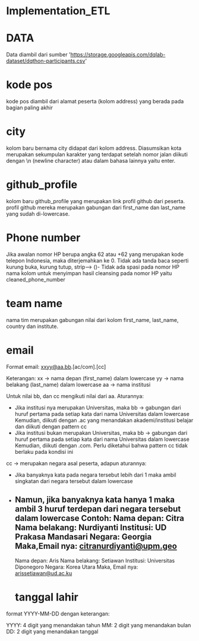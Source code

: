 # Implementation_ETL

# DATA
Data diambil dari sumber 'https://storage.googleapis.com/dqlab-dataset/dqthon-participants.csv'

# kode pos
kode pos diambil dari alamat peserta (kolom address) yang berada pada bagian paling akhir

# city
kolom baru bernama city didapat dari kolom address. Diasumsikan kota merupakan sekumpulan karakter yang terdapat setelah nomor jalan diikuti dengan \n (newline character) atau dalam bahasa lainnya yaitu enter.

# github_profile 
kolom baru github_profile yang merupakan link profil github dari peserta.
profil github mereka merupakan gabungan dari first_name dan last_name yang sudah di-lowercase. 

# Phone number
Jika awalan nomor HP berupa angka 62 atau +62 yang merupakan kode telepon Indonesia, maka diterjemahkan ke 0.
Tidak ada tanda baca seperti kurung buka, kurung tutup, strip⟶ ()-
Tidak ada spasi pada nomor HP nama kolom untuk menyimpan hasil cleansing pada nomor HP yaitu cleaned_phone_number

# team name
nama tim merupakan gabungan nilai dari kolom first_name, last_name, country dan institute.

# email
Format email:
xxyy@aa.bb.[ac/com].[cc]

Keterangan:
xx -> nama depan (first_name) dalam lowercase
yy -> nama belakang (last_name) dalam lowercase
aa -> nama institusi

Untuk nilai bb, dan cc mengikuti nilai dari aa. Aturannya:
- Jika institusi nya merupakan Universitas, maka
  bb -> gabungan dari huruf pertama pada setiap kata dari nama Universitas dalam lowercase
  Kemudian, diikuti dengan .ac yang menandakan akademi/institusi belajar dan diikuti dengan pattern cc
- Jika institusi bukan merupakan Universitas, maka
  bb -> gabungan dari huruf pertama pada setiap kata dari nama Universitas dalam lowercase
  Kemudian, diikuti dengan .com. Perlu diketahui bahwa pattern cc tidak berlaku pada kondisi ini

cc -> merupakan negara asal peserta, adapun aturannya:
- Jika banyaknya kata pada negara tersebut lebih dari 1 maka ambil singkatan dari negara tersebut dalam lowercase
- Namun, jika banyaknya kata hanya 1 maka ambil 3 huruf terdepan dari negara tersebut dalam lowercase
Contoh:
  Nama depan: Citra
  Nama belakang: Nurdiyanti
  Institusi: UD Prakasa Mandasari
  Negara: Georgia
  Maka,Email nya: citranurdiyanti@upm.geo
  -----------------------------------
  Nama depan: Aris
  Nama belakang: Setiawan
  Institusi: Universitas Diponegoro
  Negara: Korea Utara
  Maka, Email nya: arissetiawan@ud.ac.ku

  # tanggal lahir
format YYYY-MM-DD dengan keterangan:

YYYY: 4 digit yang menandakan tahun
MM: 2 digit yang menandakan bulan
DD: 2 digit yang menandakan tanggal